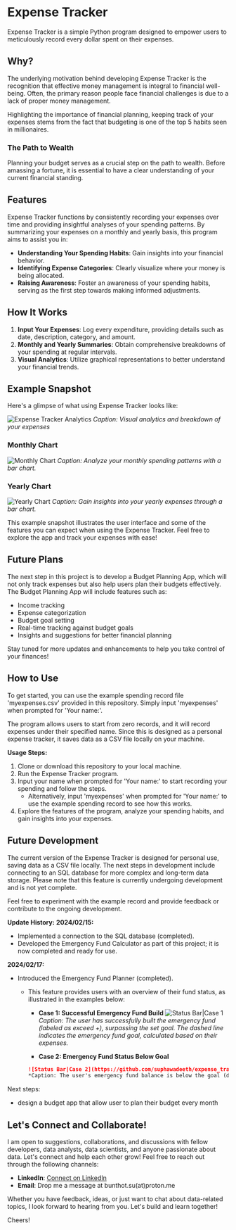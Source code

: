 # Expense Tracker
Expense Tracker is a simple Python program designed to empower users to meticulously record every dollar spent on their expenses.

## Why?
The underlying motivation behind developing Expense Tracker is the recognition that effective money management is integral to financial well-being. Often, the primary reason people face financial challenges is due to a lack of proper money management.

Highlighting the importance of financial planning, keeping track of your expenses stems from the fact that budgeting is one of the top 5 habits seen in millionaires.

### The Path to Wealth
Planning your budget serves as a crucial step on the path to wealth. Before amassing a fortune, it is essential to have a clear understanding of your current financial standing.

## Features
Expense Tracker functions by consistently recording your expenses over time and providing insightful analyses of your spending patterns. By summarizing your expenses on a monthly and yearly basis, this program aims to assist you in:

- **Understanding Your Spending Habits**: Gain insights into your financial behavior.
- **Identifying Expense Categories**: Clearly visualize where your money is being allocated.
- **Raising Awareness**: Foster an awareness of your spending habits, serving as the first step towards making informed adjustments.

## How It Works
1. **Input Your Expenses**: Log every expenditure, providing details such as date, description, category, and amount.
2. **Monthly and Yearly Summaries**: Obtain comprehensive breakdowns of your spending at regular intervals.
3. **Visual Analytics**: Utilize graphical representations to better understand your financial trends.

## Example Snapshot

Here's a glimpse of what using Expense Tracker looks like:

![Expense Tracker Analytics](https://github.com/suphawadeeth/expense_tracker/blob/master/monthly_exp_pie.png)
*Caption: Visual analytics and breakdown of your expenses*

### Monthly Chart
![Monthly Chart](https://github.com/suphawadeeth/expense_tracker/blob/master/monthly_exp_bar.png)
*Caption: Analyze your monthly spending patterns with a bar chart.*

### Yearly Chart
![Yearly Chart](https://github.com/suphawadeeth/expense_tracker/blob/master/yearly_tot_exp_bar.png)
*Caption: Gain insights into your yearly expenses through a bar chart.*

This example snapshot illustrates the user interface and some of the features you can expect when using the Expense Tracker. Feel free to explore the app and track your expenses with ease!

## Future Plans

The next step in this project is to develop a Budget Planning App, which will not only track expenses but also help users plan their budgets effectively. The Budget Planning App will include features such as:

- Income tracking
- Expense categorization
- Budget goal setting
- Real-time tracking against budget goals
- Insights and suggestions for better financial planning

Stay tuned for more updates and enhancements to help you take control of your finances!

## How to Use

To get started, you can use the example spending record file 'myexpenses.csv' provided in this repository. Simply input 'myexpenses' when prompted for 'Your name:'.

The program allows users to start from zero records, and it will record expenses under their specified name. Since this is designed as a personal expense tracker, it saves data as a CSV file locally on your machine.

**Usage Steps:**
1. Clone or download this repository to your local machine.
2. Run the Expense Tracker program.
3. Input your name when prompted for 'Your name:' to start recording your spending and follow the steps.
   - Alternatively, input 'myexpenses' when prompted for 'Your name:' to use the example spending record to see how this works.
4. Explore the features of the program, analyze your spending habits, and gain insights into your expenses.


## Future Development

The current version of the Expense Tracker is designed for personal use, saving data as a CSV file locally. The next steps in development include connecting to an SQL database for more complex and long-term data storage. Please note that this feature is currently undergoing development and is not yet complete.

Feel free to experiment with the example record and provide feedback or contribute to the ongoing development.

**Update History:**
**2024/02/15:**
- Implemented a connection to the SQL database (completed).
- Developed the Emergency Fund Calculator as part of this project; it is now completed and ready for use.

**2024/02/17:**
- Introduced the Emergency Fund Planner (completed).
   - This feature provides users with an overview of their fund status, as illustrated in the examples below:

      - **Case 1: Successful Emergency Fund Build**
      ![Status Bar|Case 1](https://github.com/suphawadeeth/expense_tracker/blob/master/emergency_fund/images/exceed_fund.png)
      *Caption: The user has successfully built the emergency fund (labeled as exceed +), surpassing the set goal. The dashed line indicates the emergency fund goal, calculated based on their expenses.*

      - **Case 2: Emergency Fund Status Below Goal**
      ```markdown
      ![Status Bar|Case 2](https://github.com/suphawadeeth/expense_tracker/blob/master/emergency_fund/images/shortened_fund.png)
      *Caption: The user's emergency fund balance is below the goal (dashed line). The plot displays the current balance and the shortened amount needed to reach the goal (labeled as shortened -). This visualization helps users plan to achieve their financial objectives.*
      ```

Next steps:
- design a budget app that allow user to plan their budget every month


## Let's Connect and Collaborate!

I am open to suggestions, collaborations, and discussions with fellow developers, data analysts, data scientists, and anyone passionate about data. Let's connect and help each other grow! Feel free to reach out through the following channels:

- **LinkedIn**: [Connect on LinkedIn](https://www.linkedin.com/in/bunthot/)
- **Email**: Drop me a message at bunthot.su(at)proton.me

Whether you have feedback, ideas, or just want to chat about data-related topics, I look forward to hearing from you. Let's build and learn together!

Cheers!